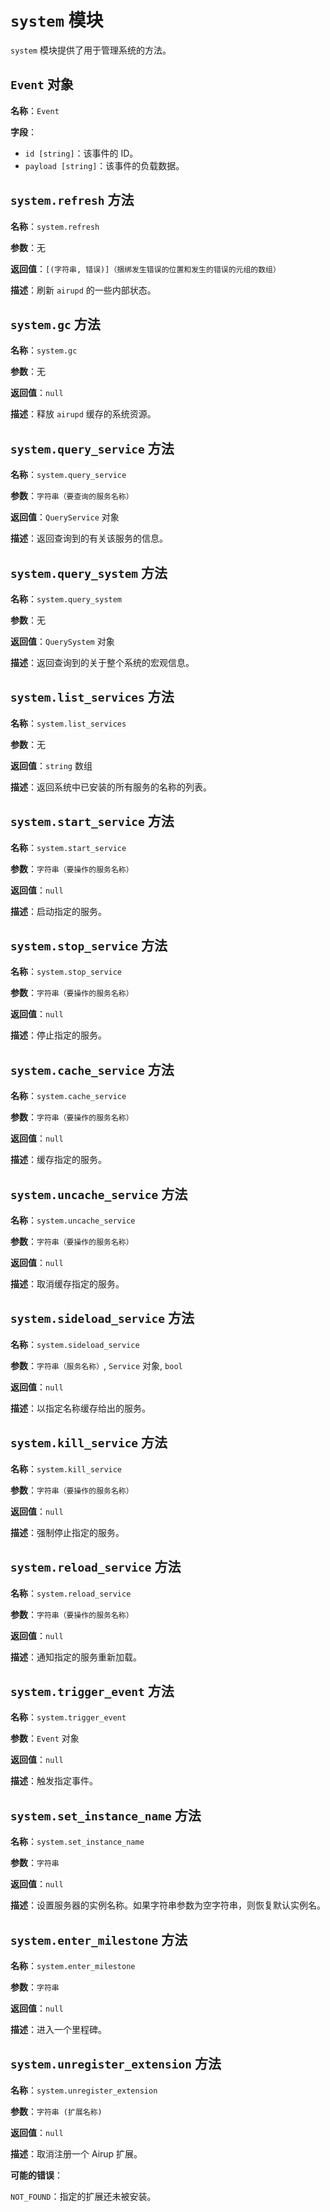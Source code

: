 # `system` 模块

`system` 模块提供了用于管理系统的方法。

## `Event` 对象

**名称**：`Event`

**字段**：
 - `id [string]`：该事件的 ID。
 - `payload [string]`：该事件的负载数据。

## `system.refresh` 方法

**名称**：`system.refresh`

**参数**：无

**返回值**：`[(字符串, 错误)]（捆绑发生错误的位置和发生的错误的元组的数组）`

**描述**：刷新 `airupd` 的一些内部状态。

## `system.gc` 方法

**名称**：`system.gc`

**参数**：无

**返回值**：`null`

**描述**：释放 `airupd` 缓存的系统资源。

## `system.query_service` 方法

**名称**：`system.query_service`

**参数**：`字符串（要查询的服务名称）`

**返回值**：`QueryService` 对象

**描述**：返回查询到的有关该服务的信息。

## `system.query_system` 方法

**名称**：`system.query_system`

**参数**：无

**返回值**：`QuerySystem` 对象

**描述**：返回查询到的关于整个系统的宏观信息。

## `system.list_services` 方法

**名称**：`system.list_services`

**参数**：无

**返回值**：`string` 数组

**描述**：返回系统中已安装的所有服务的名称的列表。

## `system.start_service` 方法

**名称**：`system.start_service`

**参数**：`字符串（要操作的服务名称）`

**返回值**：`null`

**描述**：启动指定的服务。

## `system.stop_service` 方法

**名称**：`system.stop_service`

**参数**：`字符串（要操作的服务名称）`

**返回值**：`null`

**描述**：停止指定的服务。

## `system.cache_service` 方法

**名称**：`system.cache_service`

**参数**：`字符串（要操作的服务名称）`

**返回值**：`null`

**描述**：缓存指定的服务。

## `system.uncache_service` 方法

**名称**：`system.uncache_service`

**参数**：`字符串（要操作的服务名称）`

**返回值**：`null`

**描述**：取消缓存指定的服务。

## `system.sideload_service` 方法

**名称**：`system.sideload_service`

**参数**：`字符串（服务名称）`, `Service` 对象, `bool`

**返回值**：`null`

**描述**：以指定名称缓存给出的服务。

## `system.kill_service` 方法

**名称**：`system.kill_service`

**参数**：`字符串（要操作的服务名称）`

**返回值**：`null`

**描述**：强制停止指定的服务。

## `system.reload_service` 方法

**名称**：`system.reload_service`

**参数**：`字符串（要操作的服务名称）`

**返回值**：`null`

**描述**：通知指定的服务重新加载。

## `system.trigger_event` 方法

**名称**：`system.trigger_event`

**参数**：`Event` 对象

**返回值**：`null`

**描述**：触发指定事件。

## `system.set_instance_name` 方法

**名称**：`system.set_instance_name`

**参数**：`字符串`

**返回值**：`null`

**描述**：设置服务器的实例名称。如果字符串参数为空字符串，则恢复默认实例名。

## `system.enter_milestone` 方法

**名称**：`system.enter_milestone`

**参数**：`字符串`

**返回值**：`null`

**描述**：进入一个里程碑。

## `system.unregister_extension` 方法

**名称**：`system.unregister_extension`

**参数**：`字符串 (扩展名称)`

**返回值**：`null`

**描述**：取消注册一个 Airup 扩展。

**可能的错误**：

`NOT_FOUND`：指定的扩展还未被安装。
